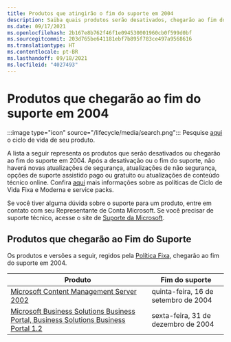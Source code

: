 ```yaml
---
title: Produtos que atingirão o fim do suporte em 2004
description: Saiba quais produtos serão desativados, chegarão ao fim do suporte ou serão transferidos do suporte base para o suporte estendido em 2004.
ms.date: 09/17/2021
ms.openlocfilehash: 2b167e8b762f46f1e094530001960cb0f599d0bf
ms.sourcegitcommit: 203d765be641181ebf7b895f783ce497a9568616
ms.translationtype: HT
ms.contentlocale: pt-BR
ms.lasthandoff: 09/18/2021
ms.locfileid: "4027493"
---
```

# <a name="products-ending-support-in-2004"></a>Produtos que chegarão ao fim do suporte em 2004

:::image type="icon" source="/lifecycle/media/search.png":::
Pesquise [aqui](/lifecycle/products/) o ciclo de vida de seu produto.

A lista a seguir representa os produtos que serão desativados ou chegarão ao fim do suporte em 2004. Após a desativação ou o fim do suporte, não haverá novas atualizações de segurança, atualizações de não segurança, opções de suporte assistido pago ou gratuito ou atualizações de conteúdo técnico online. Confira [aqui](/lifecycle/overview/product-end-of-support-overview) mais informações sobre as políticas de Ciclo de Vida Fixa e Moderna e service packs.

Se você tiver alguma dúvida sobre o suporte para um produto, entre em contato com seu Representante de Conta Microsoft. Se você precisar de suporte técnico, acesse o site de [Suporte da Microsoft](https://support.microsoft.com/contactus/?ws=support).





## <a name="products-reaching-end-of-support"></a>Produtos que chegarão ao Fim do Suporte

Os produtos e versões a seguir, regidos pela [Política Fixa](/lifecycle/policies/fixed), chegarão ao fim do suporte em 2004.

| Produto | Fim do suporte |
| --- | --- |
| [Microsoft Content Management Server 2002](/lifecycle/products/microsoft-content-management-server-2002?branch=live)<br> | quinta-feira, 16 de setembro de 2004 |
| [Microsoft Business Solutions Business Portal, Business Solutions Business Portal 1.2](/lifecycle/products/microsoft-business-solutions-business-portal?branch=live)<br> | sexta-feira, 31 de dezembro de 2004 |


